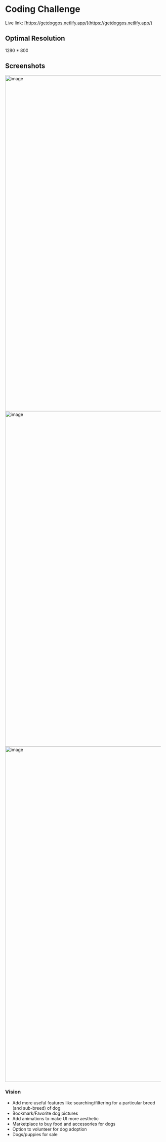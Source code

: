 # Coding Challenge
Live link: [https://getdoggos.netlify.app/](https://getdoggos.netlify.app/) 

## Optimal Resolution
1280 * 800

## Screenshots
<img width="1084" alt="image" src="https://user-images.githubusercontent.com/63086922/160275315-19659555-dc15-42f8-b9d2-c662a0ca3689.png">
<img width="1082" alt="image" src="https://user-images.githubusercontent.com/63086922/160275320-a162c6b9-ca38-4532-b731-0c50779aeb3c.png">
<img width="1083" alt="image" src="https://user-images.githubusercontent.com/63086922/160275331-6e7e4bc6-18a5-41ed-92c6-6941299a6e23.png">

### Vision
- Add more useful features like searching/filtering for a particular breed (and sub-breed) of dog
- Bookmark/Favorite dog pictures
- Add animations to make UI more aesthetic
- Marketplace to buy food and accessories for dogs
- Option to volunteer for dog adoption
- Dogs/puppies for sale
